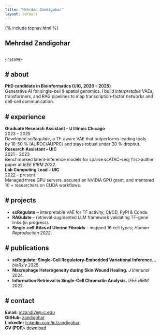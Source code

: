 ```yaml
---
title: "Mehrdad Zandigohar"
layout: default
---
```


<!-- ─── HERO ──────────────────────────────────────────── -->
<section id="hero">
  {% include topnav.html %}
  <h1>Mehrdad Zandigohar</h1>
  <span id="tagline"></span><br>
  <a class="btn btn-default" href="/assets/CV_mehrdad_v10.pdf" style="margin-top:20px">
    <code>&lt;resume&gt;</code>
  </a>
</section>

<!-- ─── WHO AM I ──────────────────────────────────────── -->
<section id="whoami">
  <div class="container">
    <h2 class="code"># about</h2>
    <p><strong>PhD candidate in Bioinformatics (UIC, 2020 – 2025)</strong><br>
       Generative AI for single-cell &amp; spatial genomics.
       I build <em>interpretable</em> VAEs, transformers, and RAG pipelines to map
       transcription-factor networks and cell-cell communication.</p>
  </div>
</section>

<!-- ─── EXPERIENCE ─────────────────────────────────────── -->
<section id="experience">
  <div class="container">
    <h2 class="code"># experience</h2>
    <div class="row">
      <div class="col-md-4">
        <div class="card">
          <strong>Graduate Research Assistant – U Illinois Chicago</strong>
          <div class="time">2023 – 2025</div>
          Developed <em>scRegulate</em>, a TF-aware VAE that outperforms leading tools by&nbsp;10-50 % (AUROC/AUPRC) and stays robust under 30 % dropout.
        </div>
      </div>
      <div class="col-md-4">
        <div class="card">
          <strong>Research Assistant – UIC</strong>
          <div class="time">2021 – 2023</div>
          Benchmarked latent-inference models for sparse scATAC-seq; first-author paper at <em>IEEE BIBM 2022</em>.
        </div>
      </div>
      <div class="col-md-4">
        <div class="card">
          <strong>Lab Computing Lead – UIC</strong>
          <div class="time">2022 – present</div>
          Managed three GPU servers, secured an NVIDIA GPU grant, and mentored 10 + researchers on CUDA workflows.
        </div>
      </div>
    </div>
  </div>
</section>

<!-- ─── PROJECTS ──────────────────────────────────────── -->
<section id="projects">
  <div class="container">
    <h2 class="code"># projects</h2>
    <ul>
      <li><strong>scRegulate</strong> – interpretable VAE for TF activity; CI/CD, PyPI &amp; Conda.</li>
      <li><strong>RAGulate</strong> – retrieval-augmented LLM framework validating TF–gene links (in progress).</li>
      <li><strong>Single-cell Atlas of Uterine Fibroids</strong> – mapped 16 cell types; <em>Human Reproduction 2022</em>.</li>
    </ul>
  </div>
</section>

<!-- ─── PUBLICATIONS ──────────────────────────────────── -->
<section id="publications">
  <div class="container">
    <h2 class="code"># publications</h2>
    <ul>
      <li><strong>scRegulate: Single-Cell Regulatory-Embedded Variational Inference…</strong> <em>bioRxiv</em> 2025.</li>
      <li><strong>Macrophage Heterogeneity during Skin Wound Healing.</strong> <em>J Immunol</em> 2024.</li>
      <li><strong>Information Retrieval in Single-Cell Chromatin Analysis.</strong> <em>IEEE BIBM</em> 2022.</li>
    </ul>
  </div>
</section>

<!-- ─── CONTACT ───────────────────────────────────────── -->
<section id="contact">
  <div class="container">
    <h2 class="code"># contact</h2>
    <p><strong>Email:</strong> <a href="mailto:mzandi2@uic.edu">mzandi2@uic.edu</a><br>
       <strong>GitHub:</strong> <a href="https://github.com/zandigohar">zandigohar</a><br>
       <strong>LinkedIn:</strong> <a href="https://linkedin.com/in/zandigohar">linkedin.com/in/zandigohar</a><br>
       <strong>CV (PDF):</strong> <a href="/assets/CV_mehrdad_v10.pdf">download</a></p>
  </div>
</section>
